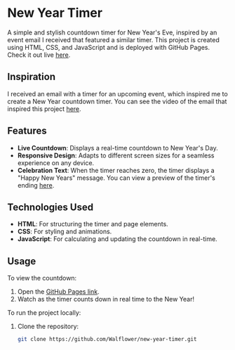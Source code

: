 # New Year Timer

A simple and stylish countdown timer for New Year's Eve, inspired by an event email I received that featured a similar timer. This project is created using HTML, CSS, and JavaScript and is deployed with GitHub Pages. Check it out live [here](https://walflower.github.io/new-year-timer/).

## Inspiration

I received an email with a timer for an upcoming event, which inspired me to create a New Year countdown timer. You can see the video of the email that inspired this project [here](https://www.loom.com/share/9fae222cbe284392963016d5b5bbbb54?sid=97f4e9b7-fe54-4d5a-9e94-46adfaf61d17).

## Features

- **Live Countdown**: Displays a real-time countdown to New Year's Day.
- **Responsive Design**: Adapts to different screen sizes for a seamless experience on any device.
- **Celebration Text**: When the timer reaches zero, the timer displays a "Happy New Years" message. You can view a preview of the timer's ending [here](https://www.loom.com/share/455af5cf786f4e2287190854330998fb?sid=00045a8e-32b4-4161-8149-6640e1eb4ce5).

## Technologies Used

- **HTML**: For structuring the timer and page elements.
- **CSS**: For styling and animations.
- **JavaScript**: For calculating and updating the countdown in real-time.

## Usage

To view the countdown:

1. Open the [GitHub Pages link](https://walflower.github.io/new-year-timer/).
2. Watch as the timer counts down in real time to the New Year!

To run the project locally:

1. Clone the repository:
   ```bash
   git clone https://github.com/Walflower/new-year-timer.git

